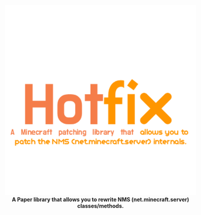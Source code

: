 <p align="center">
  <img src="images/logo.png" width="600" />
  <br>
  <strong>A Paper library that allows you to rewrite NMS (net.minecraft.server) classes/methods.</strong>
</p>
